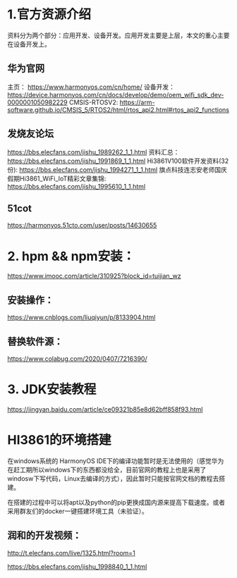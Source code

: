 # 1.官方资源介绍
资料分为两个部分：应用开发、设备开发。应用开发主要是上层，本文的重心主要在设备开发上。
## 华为官网
主页：
https://www.harmonyos.com/cn/home/
设备开发：
https://device.harmonyos.com/cn/docs/develop/demo/oem_wifi_sdk_dev-0000001050982229
CMSIS-RTOSV2:
https://arm-software.github.io/CMSIS_5/RTOS2/html/rtos_api2.html#rtos_api2_functions



## 发烧友论坛
https://bbs.elecfans.com/jishu_1989262_1_1.html
资料汇总：
https://bbs.elecfans.com/jishu_1991869_1_1.html
Hi3861V100软件开发资料(32份):
https://bbs.elecfans.com/jishu_1994271_1_1.html
旗点科技连志安老师国庆假期Hi3861_WiFi_IoT精彩文章集锦:
https://bbs.elecfans.com/jishu_1995610_1_1.html


## 51cot
https://harmonyos.51cto.com/user/posts/14630655

# 2. hpm && npm安装：
https://www.imooc.com/article/310925?block_id=tuijian_wz
## 安装操作：
https://www.cnblogs.com/liuqiyun/p/8133904.html
## 替换软件源：
https://www.colabug.com/2020/0407/7216390/

# 3. JDK安装教程
https://jingyan.baidu.com/article/ce09321b85e8d62bff858f93.html



# HI3861的环境搭建

在windows系统的 HarmonyOS IDE下的编译功能暂时是无法使用的（感觉华为在赶工期所以windows下的东西都没给全，目前官网的教程上也是采用了windosw下写代码，Linux去编译的方式），因此暂时只能按官网文档的教程去搭建。

在搭建的过程中可以将apt以及python的pip更换成国内源来提高下载速度。或者采用群友们的docker一键搭建环境工具（未验证）。

## 润和的开发视频：

http://t.elecfans.com/live/1325.html?room=1

https://bbs.elecfans.com/jishu_1998840_1_1.html




